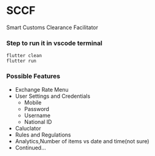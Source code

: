# SCCF
Smart Customs Clearance Facilitator


### Step to run it in vscode terminal
```
flutter clean
flutter run
```
### Possible Features
- Exchange Rate Menu
- User Settings and Credentials
     - Mobile
     - Password
     - Username
     - National ID
- Caluclator
- Rules and Regulations
- Analytics,Number of items vs date and time(not sure)
- Continued...
